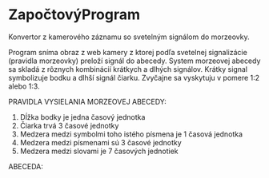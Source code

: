 # ZapočtovýProgram
Konvertor z kamerového záznamu so svetelným signálom do morzeovky. 

Program sníma obraz z web kamery z ktorej podľa svetelnej signalizácie (pravidla morzeovky) preloží signál do abecedy. System morzeovej abecedy sa skladá z rôznych kombinácií krátkych a dlhých signálov. Krátky signal symbolizuje bodku a dlhší signál čiarku. Zvyčajne sa vyskytuju v pomere 1:2 alebo 1:3.

PRAVIDLA VYSIELANIA MORZEOVEJ ABECEDY:
1. Dĺžka bodky je jedna časový jednotka
2. Čiarka trvá 3 časové jednotky
3. Medzera medzi symbolmi toho istého písmena je 1 časová jednotka
4. Medzera medzi písmenami sú 3 časové jednotky
5. Medzera medzi slovami je 7 časových jednotiek

ABECEDA:


